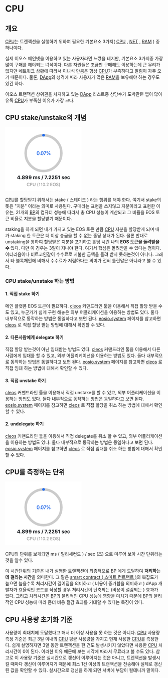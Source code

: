 # CPU

## 개요

[CPU](cpu.md)는 트랜잭션을 실행하기 위하여 필요한 기본요소 3가지\( [CPU](cpu.md) , [NET](../n/net.md) , [RAM](../r/ram.md) \) 중 하나이다.

실제 이오스 메인넷을 이용하고 있는 사용자라면 느꼈을 테지만, 기본요소 3가지중 가장 많이 구매를 해야되는 녀석이다. 다른 자원들은 조금만 구매해도 이용하는데 큰 무리가 없지만 네트워크 상황에 따라서 이녀석 만큼은 항상 [CPU](cpu.md)가 부족하다고 알림이 자주 오기 때문이다. 물론, [DApp](../d/dapp.md)의 성격에 따라 사용자가 많은 [RAM](../r/ram.md)을 보유해야 하는 경우도 있긴 하다.

이오스 트랜잭션 상위권을 차지하고 있는 [DApp](../d/dapp.md) 리스트중 상당수가 도박관련 앱이 많아 유독 [CPU](cpu.md)가 부족한 이유가 가장 크다.

## CPU stake/unstake의 개념

![CPU \( site : eoscanner.io \)](../../.gitbook/assets/cpu_resource.png)

[CPU](cpu.md)를 할당받기 위해서는 stake \( 스테이크 \) 라는 행위를 해야 한다. 여기서 stake의 뜻은 "지분" 이라는 의미로 사용된다. 구매라는 표현을 쓰지않고 지분이라고 표현한 이유는, 21개의 [BP](../b/bp.md)의 컴퓨터 성능에 따라서 총 CPU 성능이 계산되고 그 비율을 EOS 토큰 비율로 지분을 할당받기 때문이다.

staking을 하게 되면 내가 가지고 있는 EOS 토큰 만큼 [CPU](cpu.md) 지분을 할당받게 되며 내가 staking 한 토큰은 더 이상 송금을 할 수 없는 홀딩 상태가 된다. 물론 반대로 unstaking을 통하여 할당받은 지분을 포기하고 홀딩 시킨 나의 **EOS 토큰을 돌려받을 수** 있다. 다만 이 경우는 3일이 지나야 한다. 여기서 핵심은 돌려받을 수 있다는 점이다. 이더리움이나 비트코인같이 수수료로 지불한 금액을 돌려 받지 못하는것이 아니다. 그래서 타 블록체인에 비해서 수수료가 저렴하다는 의미가 전혀 틀린말은 아니라고 볼 수 있다.

### CPU stake/unstake 하는 방법

#### 1. 직접 stake 하기

메인 플랫폼 EOS 토큰이 필요하다. [cleos](cleos.md) 커맨드라인 툴을 이용해서 직접 할당 받을 수도 있고, 누군가가 쉽게 구현 해놓은 외부 어플리케이션을 이용하는 방법도 있다. 둘다 내부적으로 동작하는 방법은 동일하다고 보면 된다. [eosio.system](../e/eosio.system.md) 페이지를 참고하면 [cleos](cleos.md) 로 직접 할당 받는 방법에 대해서 확인할 수 있다.

#### 2. 다른사람에게 delegate 하기

직접 할당 받는것이 아닌 임대받는 방법도 있다. [cleos](cleos.md) 커맨드라인 툴을 이용해서 다른사람에게 임대를 할 수 있고, 외부 어플리케이션을 이용하는 방법도 있다. 둘다 내부적으로 동작하는 방법은 동일하다고 보면 된다. [eosio.system](../e/eosio.system.md) 페이지를 참고하면 [cleos](cleos.md) 로 직접 임대 하는 방법에 대해서 확인할 수 있다.

#### 3. 직접 unstake 하기

[cleos](cleos.md) 커맨드라인 툴을 이용해서 직접 unstake를 할 수 있고, 외부 어플리케이션을 이용하는 방법도 있다. 둘다 내부적으로 동작하는 방법은 동일하다고 보면 된다. [eosio.system](../e/eosio.system.md) 페이지를 참고하면 [cleos](cleos.md) 로 직접 할당을 취소 하는 방법에 대해서 확인할 수 있다.

#### 2. undelegate 하기

[cleos](cleos.md) 커맨드라인 툴을 이용해서 직접 delegate를 취소 할 수 있고, 외부 어플리케이션을 이용하는 방법도 있다. 둘다 내부적으로 동작하는 방법은 동일하다고 보면 된다. [eosio.system](../e/eosio.system.md) 페이지를 참고하면 [cleos](cleos.md) 로 직접 임대를 취소 하는 방법에 대해서 확인할 수 있다.

## CPU를 측정하는 단위

![CPU \( site : eoscanner.io \)](../../.gitbook/assets/cpu_resource.png)

CPU의 단위를 보게되면 ms \( 밀리세컨드 \) / sec \(초\) 으로 미루어 보아 시간 단위라는것을 알수 있다.

이 시간단위의 기준은 내가 실행한 트랜잭션이 최종적으로 [BP](../b/bp.md) 에게 도달하여 **처리하는데 걸리는 시간**을 의미한다. 그 말은 [smart contract \( 스마트 컨트랙트 \)](../s/smart-contract.md)의 복잡도가 높으면 높을수록 처리시간이 길어짐을 의미하고 \( 비용이 증가함을 의미하고 \) dApp 개발자가 효율적인 코드를 작성할 경우 처리시간이 단축되는 \(비용이 절감되는 \) 효과가 있다. 그리고 처리시간은 [BP](../b/bp.md)의 물리적인 CPU 성능에 영향을 미치기 때문에 [BP](../b/bp.md)의 물리적인 CPU 성능에 따라 좀더 비용 절감 효과를 기대할 수 있다는 특징이 있다.

## CPU 사용량 초기화 기준

사용량이 최대치에 도달했다고 해서 더 이상 사용을 못 하는 것은 아니다. [CPU](cpu.md) 사용량 측정 기준은 최근 3일 이내의 [CPU](cpu.md) 평균 사용량을 가지고 현재 사용한 [CPU](cpu.md)를 측정한다. 쉽게 설명하자면 3일 동안 트랜잭션을 한 건도 발생시키지 않았다면 사용한 [CPU](cpu.md) 처리시간이 0이 된다. 이러한 이유 때문에 보는 시각에 따라서 무료라고 볼 수도 있다. 참고로 이 사용량 기준은 실시간으로 갱신이 이루어지는 것은 아니고, 트랜잭션을 발생시킬 때마다 갱신이 이루어지기 때문에 최소 1건 이상의 트랜잭션을 전송해야 실제로 갱신된 값을 확인할 수 있다. 실시간으로 갱신을 하게 되면 서버에 부담이 될테니까 말이다.

